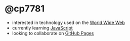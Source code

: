 # @cp7781
- interested in technology used on the [World Wide Web](https://www.w3.org/)
- currently learning [JavaScript](https://developer.mozilla.org/en-US/docs/Learn/JavaScript)
- looking to collaborate on [GitHub Pages](https://pages.github.com/)

<!---
cp7781/cp7781 is a ✨ special ✨ repository because its `README.md` (this file) appears on your GitHub profile.
You can click the Preview link to take a look at your changes.
--->
